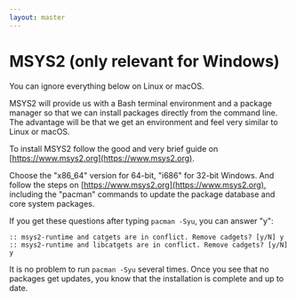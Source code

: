 ```yaml
---
layout: master
---
```


# MSYS2 (only relevant for Windows)

You can ignore everything below on Linux or macOS.

MSYS2 will provide us with a Bash terminal environment and a package manager
so that we can install packages directly from the command line. The advantage
will be that we get an environment and feel very similar to Linux or macOS.

To install MSYS2 follow the good and very brief guide on
[https://www.msys2.org](https://www.msys2.org).

Choose the "x86_64" version for 64-bit, "i686" for 32-bit Windows. And follow
the steps on
[https://www.msys2.org](https://www.msys2.org),
including the "pacman" commands
to update the package database and core system packages.

If you get these questions after typing `pacman -Syu`, you can answer "y":
```
:: msys2-runtime and catgets are in conflict. Remove cadgets? [y/N] y
:: msys2-runtime and libcatgets are in conflict. Remove cadgets? [y/N] y
```

It is no problem to run `pacman -Syu` several times. Once you see that no packages
get updates, you know that the installation is complete and up to date.
